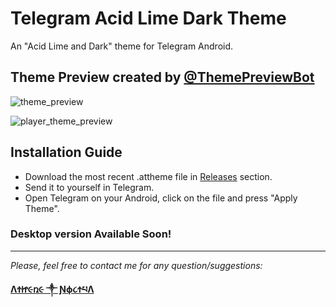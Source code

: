 # Telegram Acid Lime Dark Theme
An "Acid Lime and Dark" theme for Telegram Android. 

## Theme Preview created by [@ThemePreviewBot](http://telegram.me/themepreviewbot)
![theme_preview](https://user-images.githubusercontent.com/25554246/35994595-26800092-0d11-11e8-9665-9b73c7187856.jpg)

![player_theme_preview](https://user-images.githubusercontent.com/25554246/35994623-4ca63d90-0d11-11e8-883d-8761ab556278.jpg)

## Installation Guide

* Download the most recent .attheme file in [Releases](https://github.com/Athene2RM/Telegram-Acid-Lime-Dark-Theme/releases/tag/android_v1) section.
* Send it to yourself in Telegram.
* Open Telegram on your Android, click on the file and press "Apply Theme".

### Desktop version Available Soon!

_____________________________________________________________________________________________________________________________

*Please, feel free to contact me for any question/suggestions:*

[**ΛϮᏥ૯ռ૯ ༒ Ɲϕ૮ϮཔΛ**](https://t.me/Athene_2RM)
